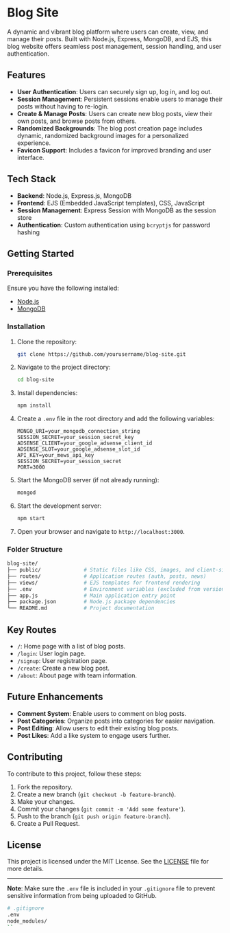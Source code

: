 # Blog Site

A dynamic and vibrant blog platform where users can create, view, and manage their posts. Built with Node.js, Express, MongoDB, and EJS, this blog website offers seamless post management, session handling, and user authentication.

## Features

- **User Authentication**: Users can securely sign up, log in, and log out.
- **Session Management**: Persistent sessions enable users to manage their posts without having to re-login.
- **Create & Manage Posts**: Users can create new blog posts, view their own posts, and browse posts from others.
- **Randomized Backgrounds**: The blog post creation page includes dynamic, randomized background images for a personalized experience.
- **Favicon Support**: Includes a favicon for improved branding and user interface.

## Tech Stack

- **Backend**: Node.js, Express.js, MongoDB
- **Frontend**: EJS (Embedded JavaScript templates), CSS, JavaScript
- **Session Management**: Express Session with MongoDB as the session store
- **Authentication**: Custom authentication using `bcryptjs` for password hashing

## Getting Started

### Prerequisites

Ensure you have the following installed:
- [Node.js](https://nodejs.org/)
- [MongoDB](https://www.mongodb.com/)

### Installation

1. Clone the repository:

   ```bash
   git clone https://github.com/yourusername/blog-site.git
   ```

2. Navigate to the project directory:

   ```bash
   cd blog-site
   ```

3. Install dependencies:

   ```bash
   npm install
   ```

4. Create a `.env` file in the root directory and add the following variables:

   ```
   MONGO_URI=your_mongodb_connection_string
   SESSION_SECRET=your_session_secret_key
   ADSENSE_CLIENT=your_google_adsense_client_id
   ADSENSE_SLOT=your_google_adsense_slot_id
   API_KEY=your_mews_api_key
   SESSION_SECRET=your_session_secret
   PORT=3000
   ```

5. Start the MongoDB server (if not already running):

   ```bash
   mongod
   ```

6. Start the development server:

   ```bash
   npm start
   ```

7. Open your browser and navigate to `http://localhost:3000`.

### Folder Structure

```bash
blog-site/
├── public/              # Static files like CSS, images, and client-side JavaScript
├── routes/              # Application routes (auth, posts, news)
├── views/               # EJS templates for frontend rendering
├── .env                 # Environment variables (excluded from version control)
├── app.js               # Main application entry point
├── package.json         # Node.js package dependencies
└── README.md            # Project documentation
```

## Key Routes

- `/`: Home page with a list of blog posts.
- `/login`: User login page.
- `/signup`: User registration page.
- `/create`: Create a new blog post.
- `/about`: About page with team information.

## Future Enhancements

- **Comment System**: Enable users to comment on blog posts.
- **Post Categories**: Organize posts into categories for easier navigation.
- **Post Editing**: Allow users to edit their existing blog posts.
- **Post Likes**: Add a like system to engage users further.

## Contributing

To contribute to this project, follow these steps:
1. Fork the repository.
2. Create a new branch (`git checkout -b feature-branch`).
3. Make your changes.
4. Commit your changes (`git commit -m 'Add some feature'`).
5. Push to the branch (`git push origin feature-branch`).
6. Create a Pull Request.

## License

This project is licensed under the MIT License. See the [LICENSE](./LICENSE) file for more details.

---

**Note**: Make sure the `.env` file is included in your `.gitignore` file to prevent sensitive information from being uploaded to GitHub. 

```bash
# .gitignore
.env
node_modules/
``